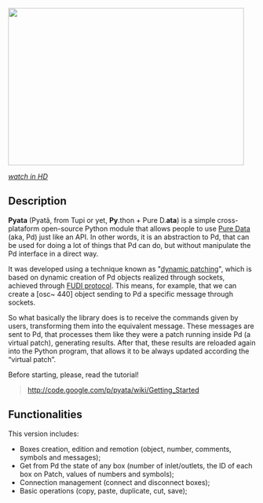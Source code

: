 <a href='http://www.youtube.com/watch?feature=player_embedded&v=Xpwb48qjxds' target='_blank'><img src='http://img.youtube.com/vi/Xpwb48qjxds/0.jpg' width='480' height=320 /></a>

_[watch in HD](http://www.youtube.com/v/Xpwb48qjxds&hl=pt_BR&fs=1&rel=0&hd=1)_

## Description ##
**Pyata** (Pyatã, from Tupi or yet, **Py**.thon + Pure D.**ata**) is a simple cross-plataform open-source Python module that allows people to use [Pure Data](http://puredata.info/) (aka, Pd) just like an API. In other words, it is an abstraction to Pd, that can be used for doing a lot of things that Pd can do, but without manipulate the Pd interface in a direct way.

It was developed using a technique known as "[dynamic patching](http://jeraman.wordpress.com/2009/03/22/how-to-use-pure-data-as-a-api/)", which is based on dynamic creation of Pd objects realized through sockets, achieved through [FUDI protocol](http://wiki.puredata.info/en/FUDI). This means, for example, that we can create a [osc~ 440] object sending to Pd a specific message through sockets.

So what basically the library does is to receive the commands given by users, transforming them into the equivalent message. These messages are sent to Pd, that processes them like they were a patch running inside Pd (a virtual patch), generating results. After that, these results are reloaded again into the Python program, that allows it to be always updated according the “virtual patch”.

Before starting, please, read the tutorial!

> http://code.google.com/p/pyata/wiki/Getting_Started


## Functionalities ##
This version includes:
  * Boxes creation, edition and remotion (object, number, comments, symbols and messages);
  * Get from Pd the state of any box (number of inlet/outlets, the ID of each box on Patch, values of numbers and symbols);
  * Connection management (connect and disconnect boxes);
  * Basic operations (copy, paste, duplicate, cut, save);